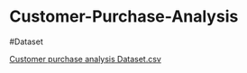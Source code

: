 # Customer-Purchase-Analysis

#Dataset 

[Customer purchase analysis Dataset.csv](https://github.com/user-attachments/files/17610658/Customer.purchase.analysis.Dataset.csv)
